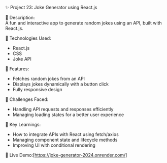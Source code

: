 ✨ Project 23: Joke Generator using React.js  

📄 Description:  
A fun and interactive app to generate random jokes using an API, built with React.js.  

🔧 Technologies Used:  
- React.js  
- CSS  
- Joke API  

🌟 Features:  
- Fetches random jokes from an API  
- Displays jokes dynamically with a button click  
- Fully responsive design  

🚀 Challenges Faced:  
- Handling API requests and responses efficiently  
- Managing loading states for a better user experience  

🎯 Key Learnings:  
- How to integrate APIs with React using fetch/axios  
- Managing component state and lifecycle methods  
- Improving UI with conditional rendering  

🔗 Live Demo:[https://joke-generator-2024.onrender.com/]